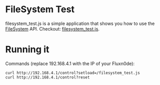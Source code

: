 # FileSystem Test

filesystem_test.js is a simple application that shows you how
to use the [FileSystem](../filesystem.md) API. Checkout: [filesystem_test.js](../../spiffs_image/filesystem_test.js).

# Running it

Commands (replace 192.168.4.1 with the IP of your Fluxn0de):

```
curl http://192.168.4.1/control?setload=/filesystem_test.js
curl http://192.168.4.1/control?reset
```
